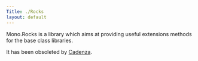 ```yaml
---
Title: ./Rocks
layout: default
---
```


Mono.Rocks is a library which aims at providing useful extensions
methods for the base class libraries.

It has been obsoleted by [Cadenza](https://github.com/cadenza/cadenza).
